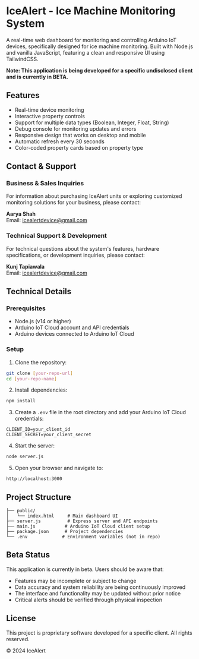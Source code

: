 # IceAlert - Ice Machine Monitoring System

A real-time web dashboard for monitoring and controlling Arduino IoT devices, specifically designed for ice machine monitoring. Built with Node.js and vanilla JavaScript, featuring a clean and responsive UI using TailwindCSS.

**Note: This application is being developed for a specific undisclosed client and is currently in BETA.**

## Features

- Real-time device monitoring
- Interactive property controls
- Support for multiple data types (Boolean, Integer, Float, String)
- Debug console for monitoring updates and errors
- Responsive design that works on desktop and mobile
- Automatic refresh every 30 seconds
- Color-coded property cards based on property type

## Contact & Support

### Business & Sales Inquiries
For information about purchasing IceAlert units or exploring customized monitoring solutions for your business, please contact:

**Aarya Shah**  
Email: icealertdevice@gmail.com

### Technical Support & Development
For technical questions about the system's features, hardware specifications, or development inquiries, please contact:

**Kunj Tapiawala**  
Email: icealertdevice@gmail.com

## Technical Details

### Prerequisites

- Node.js (v14 or higher)
- Arduino IoT Cloud account and API credentials
- Arduino devices connected to Arduino IoT Cloud

### Setup

1. Clone the repository:
```bash
git clone [your-repo-url]
cd [your-repo-name]
```

2. Install dependencies:
```bash
npm install
```

3. Create a `.env` file in the root directory and add your Arduino IoT Cloud credentials:
```env
CLIENT_ID=your_client_id
CLIENT_SECRET=your_client_secret
```

4. Start the server:
```bash
node server.js
```

5. Open your browser and navigate to:
```
http://localhost:3000
```

## Project Structure

```
├── public/
│   └── index.html     # Main dashboard UI
├── server.js          # Express server and API endpoints
├── main.js           # Arduino IoT Cloud client setup
├── package.json      # Project dependencies
└── .env             # Environment variables (not in repo)
```

## Beta Status

This application is currently in beta. Users should be aware that:
- Features may be incomplete or subject to change
- Data accuracy and system reliability are being continuously improved
- The interface and functionality may be updated without prior notice
- Critical alerts should be verified through physical inspection

## License

This project is proprietary software developed for a specific client. All rights reserved.

© 2024 IceAlert 